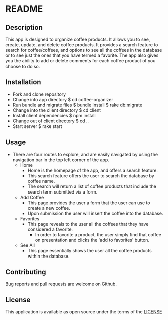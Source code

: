 # README

## Description
This app is designed to organize coffee products. It allows you to see, create, update, and delete coffee
products. It provides a search feature to search for coffee/coffees, and options to see all the coffees
in the database or to see just the ones that you have termed a favorite. The app also gives you the ability
to add or delete comments for each coffee product of you choose to do so.

## Installation

* Fork and clone repository
* Change into app directory
  $ cd coffee-organizer
* Run bundle and migrate files
  $ bundle install
  $ rake db:migrate
* Change into the client directory
  $ cd client
* Install client dependencies
  $ npm install
* Change out of client directory
  $ cd ..
* Start server
  $ rake start

## Usage

* There are four routes to explore, and are easily navigated by using the navigation bar
in the top left corner of the app.
  * Home
    * Home is the homepage of the app, and offers a search feature.
    * This search feature offers the user to search the database by coffee name.
    * The search will return a list of coffee products that include the search term submitted via a form.
  * Add Coffee
    * This page provides the user a form that the user can use to create a new coffee.
    * Upon submission the user will insert the coffee into the database.
  * Favorites
    * This page reveals to the user all the coffees that they have considered a favorite.
      * In order to favorite a product, the user simply find that coffee on presentation and clicks
        the 'add to favorites' button.
  * See All
    * This page essentially shows the user all the coffee products within the database.

## Contributing
Bug reports and pull requests are welcome on Github.

## License
This application is available as open source under the terms of the
  <a href="LICENSE">LICENSE</a>
